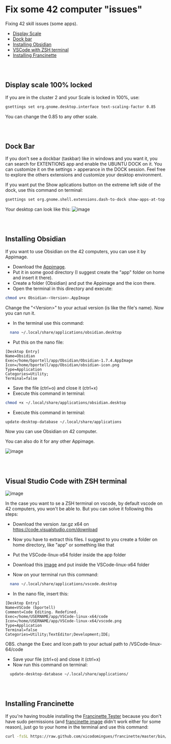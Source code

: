 # Fix some 42 computer "issues"
Fixing 42 skill issues (some apps).
- [Display Scale](##display-scale-100%-locked)
- [Dock bar](##dock-bar)
- [Installing Obsidian](##installing-obsidian)
- [VSCode with ZSH terminal](##visual-studio-code-with-zsh-terminal)
- [Installing Francinette](##installing-francinette)

### <br>
## Display scale 100% locked
If you are in the cluster 2 and your Scale is locked in 100%, use:

```bash
gsettings set org.gnome.desktop.interface text-scaling-factor 0.85
```
You can change the 0.85 to any other scale.

### <br>
## Dock Bar
If you don't see a dockbar (taskbar) like in windows and you want it, you can search for EXTENTIONS app and enable the UBUNTU DOCK on it.
You can customize it on the settings > apperance in the DOCK session.
Feel free to explore the others extensions and customize your desktop environment.

If you want put the Show aplications button on the extreme left side of the dock, use this command on terminal:

 ```bash
gsettings set org.gnome.shell.extensions.dash-to-dock show-apps-at-top true
```

Your desktop can look like this:
![image](https://github.com/user-attachments/assets/961f0efb-6051-4c62-b9ca-41cddafc2c7b)

### <br>
## Installing Obsidian
If you want to use Obsidian on the 42 computers, you can use it by Appimage.
- Download the [Appimage](https://obsidian.md/download).
- Put it in some good directory (I suggest create the "app" folder on home and insert it there).
- Create a folder (Obsidian) and put the Appimage and the icon there.
- Open the terminal in this directory and execute:
```bash
chmod u+x Obsidian-<Version>.AppImage
```
Change the "&lt;Version&gt;" to your actual version (is like the file's name). Now you can run it.

- In the terminal use this command:
```bash
  nano ~/.local/share/applications/obsidian.desktop
```
- Put this on the nano file:
```
[Desktop Entry]
Name=Obsidian
Exec=/home/bportell/app/Obsidian/Obsidian-1.7.4.AppImage
Icon=/home/bportell/app/Obsidian/obsidian-icon.png
Type=Application
Categories=Utility;
Terminal=false
```
- Save the file (ctrl+o) and close it (ctrl+x)
- Execute this command in terminal:
```bash
chmod +x ~/.local/share/applications/obsidian.desktop
```
- Execute this command in terminal:
```bash
update-desktop-database ~/.local/share/applications
```
Now you can use Obsidian on 42 computer.

You can also do it for any other Appimage.

![image](https://github.com/user-attachments/assets/99bf60f2-d557-4433-977b-7da6c919329c)


### <br>
## Visual Studio Code with ZSH terminal
![image](https://github.com/user-attachments/assets/ec5ddb50-f492-42c3-802f-e494c16cf09a)

In the case you want to se a ZSH terminal on vscode, by default vscode on 42 computers, you won't be able to. But you can solve it following this steps:
- Download the version .tar.gz x64 on https://code.visualstudio.com/download
- Now you have to extract this files. I suggest to you create a folder on home directory, like "app" or something like that
- Put the VSCode-linux-x64 folder inside the app folder
- Download this [image](https://github.com/user-attachments/assets/ff30166c-2ae6-463b-ae28-1b04e7bf5160) and put inside the VSCode-linux-x64 folder

- Now on your terminal run this command:
```bash
  nano ~/.local/share/applications/vscode.desktop
```
- In the nano file, insert this:
```
[Desktop Entry]
Name=VSCode (bportell)
Comment=Code Editing. Redefined.
Exec=/home/USERNAME/app/VSCode-linux-x64/code
Icon=/home/USERNAME/app/VSCode-linux-x64/vscode.png
Type=Application
Terminal=false
Categories=Utility;TextEditor;Development;IDE;

```
OBS. change the Exec and Icon path to your actual path to /VSCode-linux-64/code
- Save your file (ctrl+o) and close it (ctrl+x)
- Now run this command on terminal:
```bash
  update-desktop-database ~/.local/share/applications/
```
### <br>
## Installing Francinette
If you're having trouble installing the [Francinette Tester](https://github.com/xicodomingues/francinette) because you don't have sudo permissions (and [francinette image](https://github.com/WaRtr0/francinette-image) didn't work either for some reason), just go to your home in the terminal and use this command:
```bash
curl -fsSL https://raw.github.com/xicodomingues/francinette/master/bin/install.sh > a.sh
```
